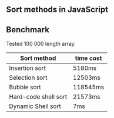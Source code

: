 Sort methods in JavaScript
---

## Benchmark

Tested 100 000 length array.

Sort method          | time cost
---------------------|---------
Insertion sort       | 5180ms
Selection sort       | 12503ms
Bubble sort          | 118545ms
Hard-code shell sort | 21573ms
Dynamic Shell sort   | 7ms
